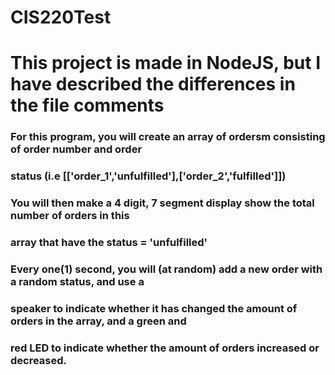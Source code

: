 # CIS220Test
# This project is made in NodeJS, but I have described the differences in the file comments

### For this program, you will create an array of ordersm consisting of order number and order 
### status (i.e [['order_1','unfulfilled'],['order_2','fulfilled']])

### You will then make a 4 digit, 7 segment display show the total number of orders in this 
### array that have the status = 'unfulfilled'

### Every one(1) second, you will (at random) add a new order with a random status, and use a 
### speaker to indicate whether it has changed the amount of orders in the array, and a green and
### red LED to indicate whether the amount of orders increased or decreased.
